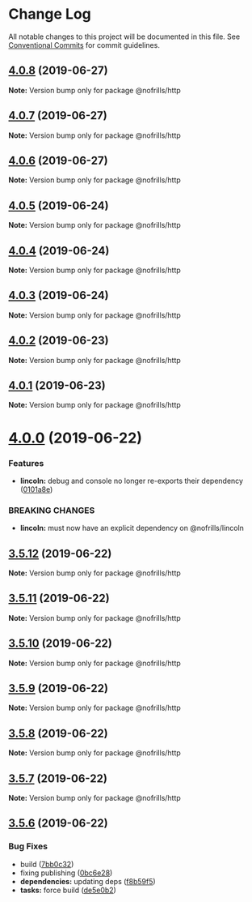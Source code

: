 # Change Log

All notable changes to this project will be documented in this file.
See [Conventional Commits](https://conventionalcommits.org) for commit guidelines.

## [4.0.8](https://github.com/nativecode-dev/nofrills/compare/@nofrills/http@4.0.7...@nofrills/http@4.0.8) (2019-06-27)

**Note:** Version bump only for package @nofrills/http





## [4.0.7](https://github.com/nativecode-dev/nofrills/compare/@nofrills/http@4.0.4...@nofrills/http@4.0.7) (2019-06-27)

**Note:** Version bump only for package @nofrills/http





## [4.0.6](https://github.com/nativecode-dev/nofrills/compare/@nofrills/http@4.0.5...@nofrills/http@4.0.6) (2019-06-27)

**Note:** Version bump only for package @nofrills/http





## [4.0.5](https://github.com/nativecode-dev/nofrills/compare/@nofrills/http@4.0.4...@nofrills/http@4.0.5) (2019-06-24)

**Note:** Version bump only for package @nofrills/http





## [4.0.4](https://github.com/nativecode-dev/nofrills/compare/@nofrills/http@4.0.1...@nofrills/http@4.0.4) (2019-06-24)

**Note:** Version bump only for package @nofrills/http





## [4.0.3](https://github.com/nativecode-dev/nofrills/compare/@nofrills/http@4.0.2...@nofrills/http@4.0.3) (2019-06-24)

**Note:** Version bump only for package @nofrills/http





## [4.0.2](https://github.com/nativecode-dev/nofrills/compare/@nofrills/http@4.0.1...@nofrills/http@4.0.2) (2019-06-23)

**Note:** Version bump only for package @nofrills/http





## [4.0.1](https://github.com/nativecode-dev/nofrills/compare/@nofrills/http@3.5.10...@nofrills/http@4.0.1) (2019-06-23)

**Note:** Version bump only for package @nofrills/http





# [4.0.0](https://github.com/nativecode-dev/nofrills/compare/@nofrills/http@3.5.12...@nofrills/http@4.0.0) (2019-06-22)


### Features

* **lincoln:** debug and console no longer re-exports their dependency ([0101a8e](https://github.com/nativecode-dev/nofrills/commit/0101a8e))


### BREAKING CHANGES

* **lincoln:** must now have an explicit dependency on @nofrills/lincoln





## [3.5.12](https://github.com/nativecode-dev/nofrills/compare/@nofrills/http@3.5.11...@nofrills/http@3.5.12) (2019-06-22)

**Note:** Version bump only for package @nofrills/http





## [3.5.11](https://github.com/nativecode-dev/nofrills/compare/@nofrills/http@3.5.10...@nofrills/http@3.5.11) (2019-06-22)

**Note:** Version bump only for package @nofrills/http





## [3.5.10](https://github.com/nativecode-dev/nofrills/compare/@nofrills/http@3.5.7...@nofrills/http@3.5.10) (2019-06-22)

**Note:** Version bump only for package @nofrills/http





## [3.5.9](https://github.com/nativecode-dev/nofrills/compare/@nofrills/http@3.5.8...@nofrills/http@3.5.9) (2019-06-22)

**Note:** Version bump only for package @nofrills/http





## [3.5.8](https://github.com/nativecode-dev/nofrills/compare/@nofrills/http@3.5.7...@nofrills/http@3.5.8) (2019-06-22)

**Note:** Version bump only for package @nofrills/http





## [3.5.7](https://github.com/nativecode-dev/nofrills/compare/@nofrills/http@3.5.6...@nofrills/http@3.5.7) (2019-06-22)

**Note:** Version bump only for package @nofrills/http





## [3.5.6](https://github.com/nativecode-dev/nofrills/compare/@nofrills/http@3.5.5...@nofrills/http@3.5.6) (2019-06-22)


### Bug Fixes

* build ([7bb0c32](https://github.com/nativecode-dev/nofrills/commit/7bb0c32))
* fixing publishing ([0bc6e28](https://github.com/nativecode-dev/nofrills/commit/0bc6e28))
* **dependencies:** updating deps ([f8b59f5](https://github.com/nativecode-dev/nofrills/commit/f8b59f5))
* **tasks:** force build ([de5e0b2](https://github.com/nativecode-dev/nofrills/commit/de5e0b2))

